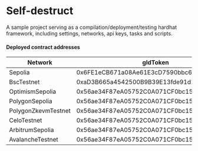 
# Self-destruct
A sample project serving as a compilation/deployment/testing hardhat framework, including settings, networks, api keys, tasks and scripts.

#### Deployed contract addresses
| Network | gldToken | destruct |
| ------ | ----------- | ------ |
| Sepolia | 0x6FE1eCB671a08Ae61E3cD7590bbc6270eC870FBf | 0xA9E810025b3FE6CEe7b56c5876Cd8864E0968751 |
| BscTestnet | 0xaD3B665a4542500B9B39E13fde91d113470eAc41 | 0x1B39Cb5D66aBfd33616371312290D9AF93947B51 |
| OptimismSepolia | 0x56ae34F87eA05752C0A071CF0bc15EC68625d6d1 | 0x3A7C162b399E8719071B0A7a0595421D83b30aB6 |
| PolygonSepolia | 0x56ae34F87eA05752C0A071CF0bc15EC68625d6d1 | 0x3A7C162b399E8719071B0A7a0595421D83b30aB6 |
| PolygonZkevmTestnet | 0x56ae34F87eA05752C0A071CF0bc15EC68625d6d1 | 0x3A7C162b399E8719071B0A7a0595421D83b30aB6 |
| CeloTestnet | 0x56ae34F87eA05752C0A071CF0bc15EC68625d6d1 | 0x3A7C162b399E8719071B0A7a0595421D83b30aB6 |
| ArbitrumSepolia  | 0x56ae34F87eA05752C0A071CF0bc15EC68625d6d1 | 0x3A7C162b399E8719071B0A7a0595421D83b30aB6 |
| AvalancheTestnet  | 0x56ae34F87eA05752C0A071CF0bc15EC68625d6d1 | 0x3A7C162b399E8719071B0A7a0595421D83b30aB6 |

